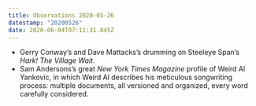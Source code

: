 ```yaml
---
title: Observations 2020-05-26
datestamp: "20200526"
date: 2020-06-04T07:11:31.845Z
---
```

- Gerry Conway’s and Dave Mattacks’s drumming on Steeleye Span’s *Hark! The Village Wait*.
- Sam Andersons’s great *New York Times Magazine* profile of Weird Al Yankovic, in which Weird Al describes his meticulous songwriting process: multiple documents, all versioned and organized, every word carefully considered.